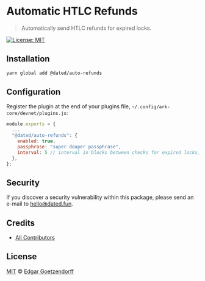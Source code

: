 # Automatic HTLC Refunds

> Automatically send HTLC refunds for expired locks.

[![License: MIT](https://img.shields.io/badge/License-MIT-yellow.svg)](https://opensource.org/licenses/MIT)

## Installation

```bash
yarn global add @dated/auto-refunds
```

## Configuration

Register the plugin at the end of your plugins file, `~/.config/ark-core/devnet/plugins.js`:

```js
module.exports = {
  ...
  "@dated/auto-refunds": {
    enabled: true,
    passphrase: "super dooper passphrase",
    interval: 5 // interval in blocks between checks for expired locks, defaults to 5
  },
};
```

## Security

If you discover a security vulnerability within this package, please send an e-mail to hello@dated.fun.

## Credits

-   [All Contributors](../../contributors)

## License

[MIT](LICENSE) © [Edgar Goetzendorff](https://dated.fun)
